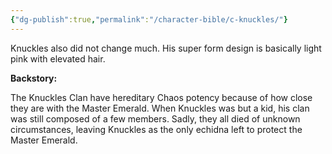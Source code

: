 ```yaml
---
{"dg-publish":true,"permalink":"/character-bible/c-knuckles/"}
---
```


Knuckles also did not change much. His super form design is basically light pink with elevated hair.

**Backstory:**

The Knuckles Clan have hereditary Chaos potency because of how close they are with the Master Emerald. When Knuckles was but a kid, his clan was still composed of a few members. Sadly, they all died of unknown circumstances, leaving Knuckles as the only echidna left to protect the Master Emerald.